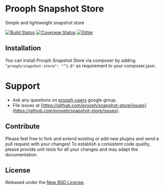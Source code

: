 # Prooph Snapshot Store

Simple and lightweight snapshot store

[![Build Status](https://travis-ci.org/prooph/snapshot-store.svg?branch=master)](https://travis-ci.org/prooph/snapshot-store)
[![Coverage Status](https://img.shields.io/coveralls/prooph/snapshot-store.svg)](https://coveralls.io/r/prooph/snapshot-store?branch=master)
[![Gitter](https://badges.gitter.im/Join%20Chat.svg)](https://gitter.im/prooph/improoph)

## Installation

You can install Prooph Snapshot Store via composer by adding `"prooph/snapshot-store": "^1.0"` as requirement to your composer.json.

# Support

- Ask any questions on [prooph-users](https://groups.google.com/forum/?hl=de#!forum/prooph) google group.
- File issues at [https://github.com/prooph/snapshot-store/issues](https://github.com/prooph/snapshot-store/issues).

## Contribute

Please feel free to fork and extend existing or add new plugins and send a pull request with your changes!
To establish a consistent code quality, please provide unit tests for all your changes and may adapt the documentation.

## License

Released under the [New BSD License](LICENSE).
